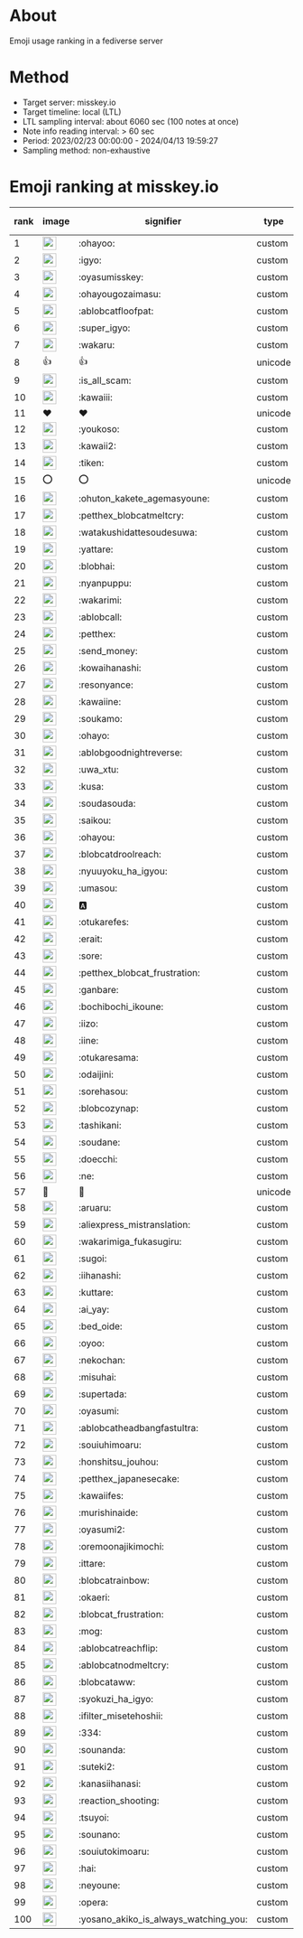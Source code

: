 # About
Emoji usage ranking in a fediverse server

# Method
- Target server: misskey.io
- Target timeline: local (LTL)
- LTL sampling interval: about 6060 sec (100 notes at once)
- Note info reading interval: > 60 sec
- Period: 2023/02/23 00:00:00 - 2024/04/13 19:59:27 
- Sampling method: non-exhaustive

# Emoji ranking at misskey.io

|rank|image|signifier|type|frequency score|
|----|----|----|----|----|
|1|<img height="24" src="https://misskey.io/emoji/ohayoo.webp">|:ohayoo:|custom|178276|
|2|<img height="24" src="https://misskey.io/emoji/igyo.webp">|:igyo:|custom|114365|
|3|<img height="24" src="https://misskey.io/emoji/oyasumisskey.webp">|:oyasumisskey:|custom|77045|
|4|<img height="24" src="https://misskey.io/emoji/ohayougozaimasu.webp">|:ohayougozaimasu:|custom|41425|
|5|<img height="24" src="https://misskey.io/emoji/ablobcatfloofpat.webp">|:ablobcatfloofpat:|custom|34128|
|6|<img height="24" src="https://misskey.io/emoji/super_igyo.webp">|:super_igyo:|custom|32707|
|7|<img height="24" src="https://misskey.io/emoji/wakaru.webp">|:wakaru:|custom|29268|
|8|👍|👍|unicode|24634|
|9|<img height="24" src="https://misskey.io/emoji/is_all_scam.webp">|:is_all_scam:|custom|23494|
|10|<img height="24" src="https://misskey.io/emoji/kawaiii.webp">|:kawaiii:|custom|22192|
|11|❤|❤|unicode|21403|
|12|<img height="24" src="https://misskey.io/emoji/youkoso.webp">|:youkoso:|custom|19773|
|13|<img height="24" src="https://misskey.io/emoji/kawaii2.webp">|:kawaii2:|custom|19251|
|14|<img height="24" src="https://misskey.io/emoji/tiken.webp">|:tiken:|custom|17250|
|15|⭕|⭕|unicode|16710|
|16|<img height="24" src="https://misskey.io/emoji/ohuton_kakete_agemasyoune.webp">|:ohuton_kakete_agemasyoune:|custom|16689|
|17|<img height="24" src="https://misskey.io/emoji/petthex_blobcatmeltcry.webp">|:petthex_blobcatmeltcry:|custom|16398|
|18|<img height="24" src="https://misskey.io/emoji/watakushidattesoudesuwa.webp">|:watakushidattesoudesuwa:|custom|16263|
|19|<img height="24" src="https://misskey.io/emoji/yattare.webp">|:yattare:|custom|15864|
|20|<img height="24" src="https://misskey.io/emoji/blobhai.webp">|:blobhai:|custom|15539|
|21|<img height="24" src="https://misskey.io/emoji/nyanpuppu.webp">|:nyanpuppu:|custom|14323|
|22|<img height="24" src="https://misskey.io/emoji/wakarimi.webp">|:wakarimi:|custom|14298|
|23|<img height="24" src="https://misskey.io/emoji/ablobcall.webp">|:ablobcall:|custom|13995|
|24|<img height="24" src="https://misskey.io/emoji/petthex.webp">|:petthex:|custom|13404|
|25|<img height="24" src="https://misskey.io/emoji/send_money.webp">|:send_money:|custom|13241|
|26|<img height="24" src="https://misskey.io/emoji/kowaihanashi.webp">|:kowaihanashi:|custom|12512|
|27|<img height="24" src="https://misskey.io/emoji/resonyance.webp">|:resonyance:|custom|11675|
|28|<img height="24" src="https://misskey.io/emoji/kawaiine.webp">|:kawaiine:|custom|11532|
|29|<img height="24" src="https://misskey.io/emoji/soukamo.webp">|:soukamo:|custom|11312|
|30|<img height="24" src="https://misskey.io/emoji/ohayo.webp">|:ohayo:|custom|11083|
|31|<img height="24" src="https://misskey.io/emoji/ablobgoodnightreverse.webp">|:ablobgoodnightreverse:|custom|10812|
|32|<img height="24" src="https://misskey.io/emoji/uwa_xtu.webp">|:uwa_xtu:|custom|10509|
|33|<img height="24" src="https://misskey.io/emoji/kusa.webp">|:kusa:|custom|10137|
|34|<img height="24" src="https://misskey.io/emoji/soudasouda.webp">|:soudasouda:|custom|9913|
|35|<img height="24" src="https://misskey.io/emoji/saikou.webp">|:saikou:|custom|9474|
|36|<img height="24" src="https://misskey.io/emoji/ohayou.webp">|:ohayou:|custom|9123|
|37|<img height="24" src="https://misskey.io/emoji/blobcatdroolreach.webp">|:blobcatdroolreach:|custom|8875|
|38|<img height="24" src="https://misskey.io/emoji/nyuuyoku_ha_igyou.webp">|:nyuuyoku_ha_igyou:|custom|8624|
|39|<img height="24" src="https://misskey.io/emoji/umasou.webp">|:umasou:|custom|8100|
|40|<img height="24" src="https://misskey.io/emoji/a.webp">|:a:|custom|7963|
|41|<img height="24" src="https://misskey.io/emoji/otukarefes.webp">|:otukarefes:|custom|7831|
|42|<img height="24" src="https://misskey.io/emoji/erait.webp">|:erait:|custom|7681|
|43|<img height="24" src="https://misskey.io/emoji/sore.webp">|:sore:|custom|7431|
|44|<img height="24" src="https://misskey.io/emoji/petthex_blobcat_frustration.webp">|:petthex_blobcat_frustration:|custom|7363|
|45|<img height="24" src="https://misskey.io/emoji/ganbare.webp">|:ganbare:|custom|7161|
|46|<img height="24" src="https://misskey.io/emoji/bochibochi_ikoune.webp">|:bochibochi_ikoune:|custom|7104|
|47|<img height="24" src="https://misskey.io/emoji/iizo.webp">|:iizo:|custom|7100|
|48|<img height="24" src="https://misskey.io/emoji/iine.webp">|:iine:|custom|6995|
|49|<img height="24" src="https://misskey.io/emoji/otukaresama.webp">|:otukaresama:|custom|6970|
|50|<img height="24" src="https://misskey.io/emoji/odaijini.webp">|:odaijini:|custom|6527|
|51|<img height="24" src="https://misskey.io/emoji/sorehasou.webp">|:sorehasou:|custom|6460|
|52|<img height="24" src="https://misskey.io/emoji/blobcozynap.webp">|:blobcozynap:|custom|6082|
|53|<img height="24" src="https://misskey.io/emoji/tashikani.webp">|:tashikani:|custom|5983|
|54|<img height="24" src="https://misskey.io/emoji/soudane.webp">|:soudane:|custom|5942|
|55|<img height="24" src="https://misskey.io/emoji/doecchi.webp">|:doecchi:|custom|5926|
|56|<img height="24" src="https://misskey.io/emoji/ne.webp">|:ne:|custom|5601|
|57|🎉|🎉|unicode|5598|
|58|<img height="24" src="https://misskey.io/emoji/aruaru.webp">|:aruaru:|custom|5586|
|59|<img height="24" src="https://misskey.io/emoji/aliexpress_mistranslation.webp">|:aliexpress_mistranslation:|custom|5473|
|60|<img height="24" src="https://misskey.io/emoji/wakarimiga_fukasugiru.webp">|:wakarimiga_fukasugiru:|custom|5425|
|61|<img height="24" src="https://misskey.io/emoji/sugoi.webp">|:sugoi:|custom|5300|
|62|<img height="24" src="https://misskey.io/emoji/iihanashi.webp">|:iihanashi:|custom|5270|
|63|<img height="24" src="https://misskey.io/emoji/kuttare.webp">|:kuttare:|custom|5269|
|64|<img height="24" src="https://misskey.io/emoji/ai_yay.webp">|:ai_yay:|custom|5260|
|65|<img height="24" src="https://misskey.io/emoji/bed_oide.webp">|:bed_oide:|custom|5202|
|66|<img height="24" src="https://misskey.io/emoji/oyoo.webp">|:oyoo:|custom|5002|
|67|<img height="24" src="https://misskey.io/emoji/nekochan.webp">|:nekochan:|custom|4972|
|68|<img height="24" src="https://misskey.io/emoji/misuhai.webp">|:misuhai:|custom|4892|
|69|<img height="24" src="https://misskey.io/emoji/supertada.webp">|:supertada:|custom|4850|
|70|<img height="24" src="https://misskey.io/emoji/oyasumi.webp">|:oyasumi:|custom|4836|
|71|<img height="24" src="https://misskey.io/emoji/ablobcatheadbangfastultra.webp">|:ablobcatheadbangfastultra:|custom|4822|
|72|<img height="24" src="https://misskey.io/emoji/souiuhimoaru.webp">|:souiuhimoaru:|custom|4765|
|73|<img height="24" src="https://misskey.io/emoji/honshitsu_jouhou.webp">|:honshitsu_jouhou:|custom|4668|
|74|<img height="24" src="https://misskey.io/emoji/petthex_japanesecake.webp">|:petthex_japanesecake:|custom|4575|
|75|<img height="24" src="https://misskey.io/emoji/kawaiifes.webp">|:kawaiifes:|custom|4550|
|76|<img height="24" src="https://misskey.io/emoji/murishinaide.webp">|:murishinaide:|custom|4545|
|77|<img height="24" src="https://misskey.io/emoji/oyasumi2.webp">|:oyasumi2:|custom|4320|
|78|<img height="24" src="https://misskey.io/emoji/oremoonajikimochi.webp">|:oremoonajikimochi:|custom|4303|
|79|<img height="24" src="https://misskey.io/emoji/ittare.webp">|:ittare:|custom|4094|
|80|<img height="24" src="https://misskey.io/emoji/blobcatrainbow.webp">|:blobcatrainbow:|custom|4067|
|81|<img height="24" src="https://misskey.io/emoji/okaeri.webp">|:okaeri:|custom|4056|
|82|<img height="24" src="https://misskey.io/emoji/blobcat_frustration.webp">|:blobcat_frustration:|custom|4041|
|83|<img height="24" src="https://misskey.io/emoji/mog.webp">|:mog:|custom|4040|
|84|<img height="24" src="https://misskey.io/emoji/ablobcatreachflip.webp">|:ablobcatreachflip:|custom|4005|
|85|<img height="24" src="https://misskey.io/emoji/ablobcatnodmeltcry.webp">|:ablobcatnodmeltcry:|custom|4005|
|86|<img height="24" src="https://misskey.io/emoji/blobcataww.webp">|:blobcataww:|custom|3977|
|87|<img height="24" src="https://misskey.io/emoji/syokuzi_ha_igyo.webp">|:syokuzi_ha_igyo:|custom|3929|
|88|<img height="24" src="https://misskey.io/emoji/ifilter_misetehoshii.webp">|:ifilter_misetehoshii:|custom|3927|
|89|<img height="24" src="https://misskey.io/emoji/334.webp">|:334:|custom|3761|
|90|<img height="24" src="https://misskey.io/emoji/sounanda.webp">|:sounanda:|custom|3755|
|91|<img height="24" src="https://misskey.io/emoji/suteki2.webp">|:suteki2:|custom|3633|
|92|<img height="24" src="https://misskey.io/emoji/kanasiihanasi.webp">|:kanasiihanasi:|custom|3627|
|93|<img height="24" src="https://misskey.io/emoji/reaction_shooting.webp">|:reaction_shooting:|custom|3575|
|94|<img height="24" src="https://misskey.io/emoji/tsuyoi.webp">|:tsuyoi:|custom|3509|
|95|<img height="24" src="https://misskey.io/emoji/sounano.webp">|:sounano:|custom|3474|
|96|<img height="24" src="https://misskey.io/emoji/souiutokimoaru.webp">|:souiutokimoaru:|custom|3400|
|97|<img height="24" src="https://misskey.io/emoji/hai.webp">|:hai:|custom|3397|
|98|<img height="24" src="https://misskey.io/emoji/neyoune.webp">|:neyoune:|custom|3391|
|99|<img height="24" src="https://misskey.io/emoji/opera.webp">|:opera:|custom|3270|
|100|<img height="24" src="https://misskey.io/emoji/yosano_akiko_is_always_watching_you.webp">|:yosano_akiko_is_always_watching_you:|custom|3204|
